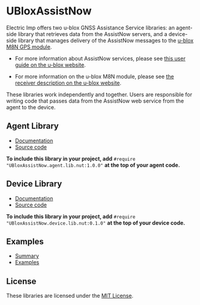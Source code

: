 # UBloxAssistNow #

Electric Imp offers two u-blox GNSS Assistance Service libraries: an agent-side library that retrieves data from the AssistNow servers, and a device-side library that manages delivery of the AssistNow messages to the [u-blox M8N GPS module](https://www.u-blox.com/en/product/neo-m8-series). 

- For more information about AssistNow services, please see [this user guide on the u-blox website](https://www.u-blox.com/sites/default/files/products/documents/MultiGNSS-Assistance_UserGuide_%28UBX-13004360%29.pdf).

- For more information on the u-blox M8N module, please see [the receiver description on the u-blox website](https://www.u-blox.com/sites/default/files/products/documents/u-blox8-M8_ReceiverDescrProtSpec_%28UBX-13003221%29_Public.pdf).

These libraries work independently and together. Users are responsible for writing code that passes data from the AssistNow web service from the agent to the device.

## Agent Library ##

- [Documentation](./AgentLibrary/README.md)
- [Source code](./AgentLibrary/UBloxAssistNow.agent.lib.nut)

**To include this library in your project, add** `#require "UBloxAssistNow.agent.lib.nut:1.0.0"` **at the top of your agent code.**

## Device Library ##

- [Documentation](./DeviceLibrary/README.md)
- [Source code](./AgentLibrary/UBloxAssistNow.device.lib.nut)

**To include this library in your project, add** `#require "UBloxAssistNow.device.lib.nut:0.1.0"` **at the top of your device code.**

## Examples ##

- [Summary](./Examples/README.md)
- [Examples](./Examples)

## License ##

These libraries are licensed under the [MIT License](./LICENSE).